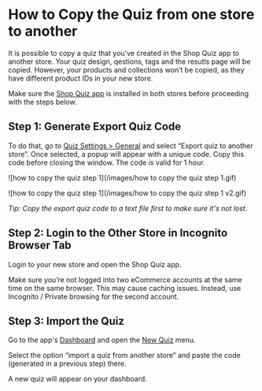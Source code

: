 # How to Copy the Quiz from one store to another

It is possible to copy a quiz that you’ve created in the Shop Quiz app to another store. Your quiz design, qestions, tags and the resutls page will be copied. However, your products and collections won’t be copied, as they have different product IDs in your new store. 

Make sure the [Shop Quiz app](https://revenuehunt.com/product-recommendation-quiz-shopify/) is installed in both stores before proceeding with the steps below.

## Step 1: Generate Export Quiz Code

To do that, go to [Quiz Settings > General](https://docs.revenuehunt.com/reference/quiz-builder/#general) and select “Export quiz to another store”. Once selected, a popup will appear with a unique code. Copy this code before closing the window. The code is valid for 1 hour.

![how to copy the quiz step 1](/images/how to copy the quiz step 1.gif)

![how to copy the quiz step 1](/images/how to copy the quiz step 1 v2.gif)

*Tip: Copy the export quiz code to a text file first to make sure it's not lost.*

## Step 2: Login to the Other Store in Incognito Browser Tab

Login to your new store and open the Shop Quiz app. 

Make sure you’re not logged into two eCommerce accounts at the same time on the same browser. This may cause caching issues. Instead, use Incognito / Private browsing for the second account.

## Step 3: Import the Quiz

Go to the app's [Dashboard](https://docs.revenuehunt.com/reference/dashboard/) and open the [New Quiz](https://docs.revenuehunt.com/reference/dashboard/#new-quiz) menu. 

Select the option “import a quiz from another store” and paste the code (generated in a previous step) there. 

A new quiz will appear on your dashboard.



